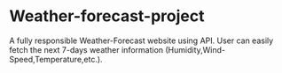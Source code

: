 # Weather-forecast-project
A fully responsible Weather-Forecast website using API. User can easily fetch the next 7-days weather information (Humidity,Wind-Speed,Temperature,etc.).
